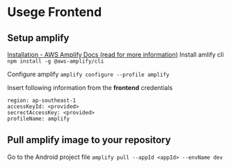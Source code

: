 # Usege Frontend

## Setup amplify

[Installation - AWS Amplify Docs (read for more information)](https://docs.amplify.aws/cli/start/install/)
Install amlify cli
`npm install -g @aws-amplify/cli`

Configure amplify
`amplify configure --profile amplify`

Insert following information from the **frontend** credentials
```
region: ap-southeast-1
accessKeyId: <provided>
secrectAccessKey: <provided>
profileName: amplify
```

## Pull amplify image to your repository

Go to the Android project file
`amplify pull --appId <appId> --envName dev`
